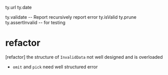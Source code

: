 ty.url
ty.date

ty.validate -- Report recursively report error
ty.isValid
ty.prune
ty.assertInvalid -- for testing

# refactor

[refactor] the structure of `InvalidData` not well designed and is overloaded

- `omit` and `pick` need well structured error

